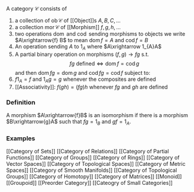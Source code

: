 A category $\mathcal{C}$ consists of
1. a collection of $\operatorname{ob}\mathcal{C}$  of [[Object]]s $A, B, C,\dots$
2. a collection $\operatorname{mor}\mathcal{C}$ of [[Morphism]] $f,g,h, \dots$ 
3. two operations $\operatorname{dom}$ and $\operatorname{cod}$ sending morphisms to objects
   we write $A\xrightarrow{f} B$ to mean $\operatorname{dom} f=A$ and $\operatorname{cod}f=B$
4. An operation sending $A$ to $1_{A}$ where $A\xrightarrow 1_{A}A$
5. A partial binary operation on morphisms $(f,g)\to fg$ s.t.
$$
fg \text{ defined} \iff \operatorname{dom}f=\operatorname{cod}g
$$
and then $\operatorname{dom}fg=\operatorname{dom}g$ and $\operatorname{cod}fg =\operatorname{cod}f$
subject to:
6. $f 1_{A}=f$ and $1_{A}g=g$ whenever the composites are defined
7. [[Associativity]]: $f(gh)=(fg)h$ whenever $fg$ and $gh$ are defined
### Definition
A morphism $A\xrightarrow{f}B$ is an isomorphism if there is a morphism $B\xrightarrow{g}A$
such that $fg=1_{B}$ and $gf=1_{A}$.
### Examples
[[Category of Sets]]
[[Category of Relations]]
[[Category of Partial Functions]]
[[Category of Groups]]
[[Category of Rings]]
[[Category of Vector Spaces]]
[[Category of Topological Spaces]]
[[Category of Metric Spaces]]
[[Category of Smooth Manifolds]]
[[Category of Topological Groups]]
[[Category of Homotopy]]
[[Category of Matrices]]
[[Monoid]]
[[Groupoid]]
[[Preorder Category]]
[[Cateogry of Small Categories]]

